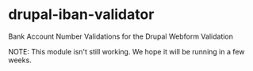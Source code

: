 drupal-iban-validator
=====================

Bank Account Number Validations for the Drupal Webform Validation

NOTE: This module isn't still working. We hope it will be running in a few weeks.
